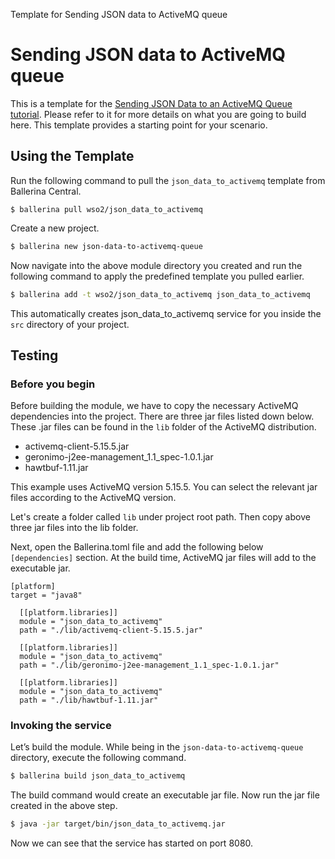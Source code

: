 Template for Sending JSON data to ActiveMQ queue

# Sending JSON data to ActiveMQ queue

This is a template for the [Sending JSON Data to an ActiveMQ Queue tutorial](https://ei.docs.wso2.com/en/7.0.0/ballerina-integrator/learn/tutorials/messaging-integrations/json-data-to-activemq-queue/1/). Please refer to it for more details on what you are going to build here. This template provides a starting point for your scenario. 

## Using the Template

Run the following command to pull the `json_data_to_activemq` template from Ballerina Central.

```
$ ballerina pull wso2/json_data_to_activemq
```

Create a new project.

```bash
$ ballerina new json-data-to-activemq-queue
```

Now navigate into the above module directory you created and run the following command to apply the predefined template you pulled earlier.

```bash
$ ballerina add -t wso2/json_data_to_activemq json_data_to_activemq
```

This automatically creates json_data_to_activemq service for you inside the `src` directory of your project.  

## Testing

### Before you begin

Before building the module, we have to copy the necessary ActiveMQ dependencies into the project. There are three jar files listed down below. These .jar files can be found in the `lib` folder of the ActiveMQ distribution.

* activemq-client-5.15.5.jar
* geronimo-j2ee-management_1.1_spec-1.0.1.jar
* hawtbuf-1.11.jar

This example uses ActiveMQ version 5.15.5. You can select the relevant jar files according to the ActiveMQ version.

Let's create a folder called `lib` under project root path. Then copy above three jar files into the lib folder.

Next, open the Ballerina.toml file and add the following below `[dependencies]` section. At the build time, ActiveMQ jar files will add to the executable jar.

```
[platform]
target = "java8"

  [[platform.libraries]]
  module = "json_data_to_activemq"
  path = "./lib/activemq-client-5.15.5.jar"

  [[platform.libraries]]
  module = "json_data_to_activemq"
  path = "./lib/geronimo-j2ee-management_1.1_spec-1.0.1.jar"

  [[platform.libraries]]
  module = "json_data_to_activemq"
  path = "./lib/hawtbuf-1.11.jar"
```

### Invoking the service

Let’s build the module. While being in the `json-data-to-activemq-queue` directory, execute the following command.

```bash
$ ballerina build json_data_to_activemq
```

The build command would create an executable jar file. Now run the jar file created in the above step.

```bash
$ java -jar target/bin/json_data_to_activemq.jar
```

Now we can see that the service has started on port 8080. 
